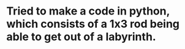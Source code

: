 # Tried to make a code in python, which consists of a 1x3 rod being able to get out of a labyrinth.
